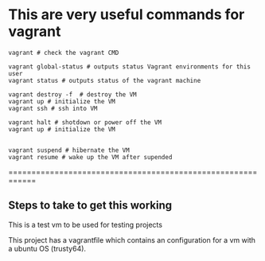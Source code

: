 # This are very useful commands for vagrant

```
vagrant # check the vagrant CMD

vagrant global-status # outputs status Vagrant environments for this user
vagrant status # outputs status of the vagrant machine

vagrant destroy -f  # destroy the VM
vagrant up # initialize the VM
vagrant ssh # ssh into VM

vagrant halt # shotdown or power off the VM
vagrant up # initialize the VM


vagrant suspend # hibernate the VM
vagrant resume # wake up the VM after supended

```
============================================================

## Steps to take to get this working

This is a test vm to be used for testing projects

This project has a vagrantfile which contains an configuration for a vm with a ubuntu OS (trusty64).
